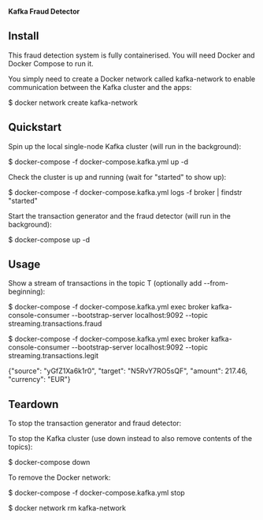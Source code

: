 **Kafka Fraud Detector**

Install
----------------------------------------------------------------------------------------------------------
This fraud detection system is fully containerised. You will need Docker and Docker Compose to run it.

You simply need to create a Docker network called kafka-network to enable communication between the Kafka cluster and the apps:

$ docker network create kafka-network

Quickstart
--------------------------------------------------------------------------------------------------------------
Spin up the local single-node Kafka cluster (will run in the background):

$ docker-compose -f docker-compose.kafka.yml up -d

Check the cluster is up and running (wait for "started" to show up):

$ docker-compose -f docker-compose.kafka.yml logs -f broker | findstr "started"

Start the transaction generator and the fraud detector (will run in the background):

$ docker-compose up -d
  
Usage
--------------------------------------------------------------------------------------------------------------
Show a stream of transactions in the topic T (optionally add --from-beginning):

$ docker-compose -f docker-compose.kafka.yml exec broker kafka-console-consumer --bootstrap-server localhost:9092 --topic streaming.transactions.fraud

$ docker-compose -f docker-compose.kafka.yml exec broker kafka-console-consumer --bootstrap-server localhost:9092 --topic streaming.transactions.legit

{"source": "yGfZ1Xa6k1r0", "target": "N5RvY7RO5sQF", "amount": 217.46, "currency": "EUR"}

Teardown
----------------------------------------------------------------------------------------------------------
To stop the transaction generator and fraud detector:

To stop the Kafka cluster (use down instead to also remove contents of the topics):

$ docker-compose down

To remove the Docker network:

$ docker-compose -f docker-compose.kafka.yml stop

$ docker network rm kafka-network
